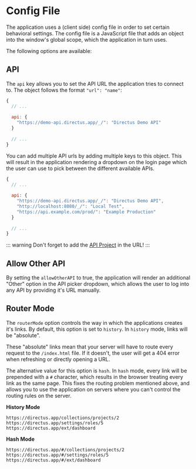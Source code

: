 # Config File

The application uses a (client side) config file in order to set certain behavioral settings. The config file is a JavaScript file that adds an object into the window's global scope, which the application in turn uses.

The following options are available:

## API

The `api` key allows you to set the API URL the application tries to connect to. The object follows the format `"url": "name"`:

```js
{
  // ...
  
  api: {
    "https://demo-api.directus.app/_/": "Directus Demo API"
  }
  
  // ...
}
```

You can add multiple API urls by adding multiple keys to this object. This will result in the application rendering a dropdown on the login page which the user can use to pick between the different available APIs.

```js
{
  // ...
  
  api: {
    "https://demo-api.directus.app/_/": "Directus Demo API",
    "http://localhost:8080/_/": "Local Test",
    "https://api.example.com/prod/": "Example Production"
  }
  
  // ...
}
```

::: warning
Don't forget to add the [API Project](#) in the URL!
:::

## Allow Other API

By setting the `allowOtherAPI` to true, the application will render an additional "Other" option in the API picker dropdown, which allows the user to log into any API by providing it's URL manually.

## Router Mode

The `routerMode` option controls the way in which the applications creates it's links. By default, this option is set to `history`. In `history` mode, links will be "absolute".

These "absolute" links mean that your server will have to route every request to the `/index.html` file. If it doesn't, the user will get a 404 error when refreshing or directly opening a URL.

The alternative value for this option is `hash`. In `hash` mode, every link will be prepended with a `#` character, which results in the browser treating every link as the same page. This fixes the routing problem mentioned above, and allows you to use the application on servers where you can't control the routing rules on the server.

**History Mode**  
```url
https://directus.app/collections/projects/2
https://directus.app/settings/roles/5
https://directus.app/ext/dashboard
```

**Hash Mode**  
```url
https://directus.app/#/collections/projects/2
https://directus.app/#/settings/roles/5
https://directus.app/#/ext/dashboard
```